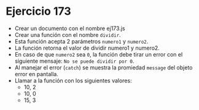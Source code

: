 # Ejercicio 173

- Crear un documento con el nombre ej173.js
- Crear una función con el nombre `dividir`.
- Esta función acepta 2 parámetros `numero1` y `numero2`.
- La función retorna el valor de dividir numero1 y numero2.
- En caso de que `numero2` sea `0`, la función debe tirar un error con el siguiente mensaje: `No se puede dividir por 0`.
- Al manejar el error (`catch`) se muestra la promiedad `message` del objeto error en pantalla.
- Llamar a la función con los siguientes valores:
  - 10, 2
  - 10, 0
  - 15, 3
